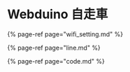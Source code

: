 # Webduino 自走車

{% page-ref page="wifi\_setting.md" %}

{% page-ref page="line.md" %}

{% page-ref page="code.md" %}






